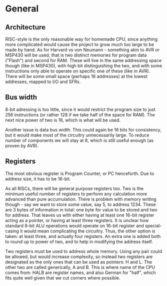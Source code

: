 # General

## Architecture

RISC-style is the only reasonable way for homemade CPU, since anything more complicated would cause
the project to grow much too large to be made by hand. As for Harvard vs von Neumann - something akin
to AVR or MSP430 will be used, that is two distinct memories for program data ("Flash") and second for RAM. 
These will live in the same addressing space though (like in MSP430), with high bit distinguishing the two,
and with some instructions only able to operate on specific one of these (like in AVR). There will be
some small space (perhaps 16 addresses) at the lowest addresses, mapped to I/O and SFRs.

## Bus width

8-bit adressing is too little, since it would restrict the program size to just 256 instructions
(or rather 128 if we take half of the space for RAM). The next nice power of two is 16, which is
what will be used.

Another issue is data bus width. This could again be 16 bits for consistency, but it would make
most of the circuitry unnecessarily large. To reduce number of components we will stay at 8, which
is still useful enough (as proven by AVR).

## Registers

The most obvious register is Program Counter, or PC henceforth. Due to address size, it has to be 
16-bit.

As all RISCs, there will be general purpose registers too. Two is the minimum useful number of registers
to perform any calculation more advanced than pure accumulation. There is problem with memory writing
though - say we want to store some value, say 5, to address 1234. These are 3 bytes of information
in total: one byte for value to be stored and two for address. That leaves us with either having
at least one 16-bit register acting as a pointer, or having at least three registers. It is unclear
how standard 8-bit ALU operations would operate on 16-bit register and special-casing it would mean
complicating the circuitry. Thus, the other option is taken: at least three, and actually four
registers. An extra one is added both to round up to power of two, and to help in modifying the
address itself.

Two registers must be used to address whole memory. Using any pair could be allowed, but would
increase complexity, so instead two registers are designated as the only ones that can be used
as pointers: H and L. The other two are called generically, A and B. This is where name of the
CPU comes from: HALB are register names, and also German for "half", which fits quite well
given that we cut corners where possible.
